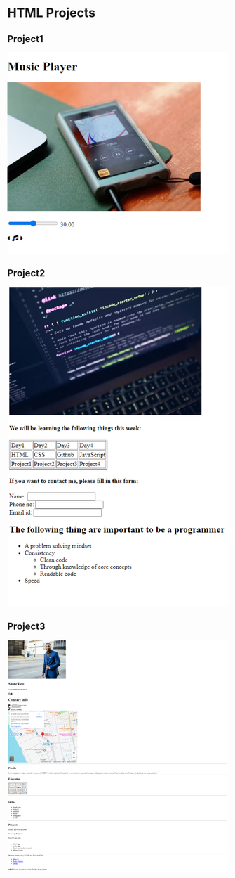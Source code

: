 # HTML Projects

## Project1
![ss1](./ss1.PNG)


## Project2
![ss2](./ss2.PNG)


## Project3
![ss3](./ss3.png)
